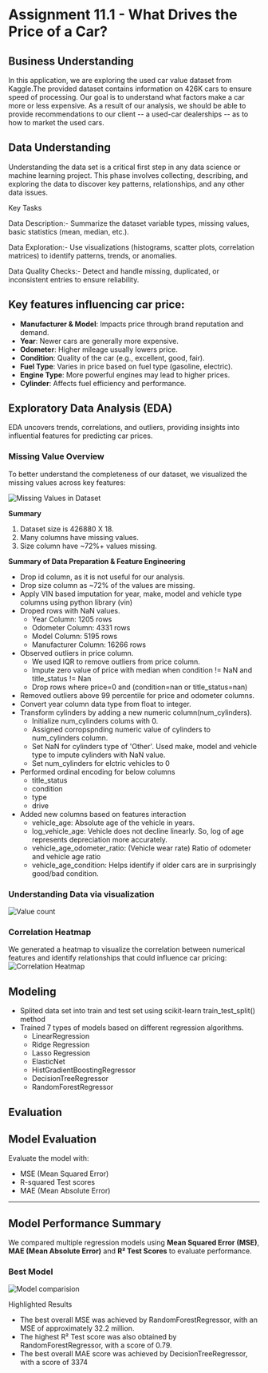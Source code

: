 # Assignment 11.1 - What Drives the Price of a Car?

## Business Understanding
In this application, we are exploring the used car value dataset from Kaggle.The provided dataset contains information on 426K cars to ensure speed of processing. Our goal is to understand what factors make a car more or less expensive. As a result of our analysis, we should be able to provide recommendations to our client -- a used-car dealerships -- as to how to market the used cars.

## Data Understanding

Understanding the data set is a critical first step in any data science or machine learning project. This phase involves collecting, describing, and exploring the data to discover key patterns, relationships, and any other data issues.

Key Tasks

Data Description:- Summarize the dataset variable types, missing values, basic statistics (mean, median, etc.).

Data Exploration:- Use visualizations (histograms, scatter plots, correlation matrices) to identify patterns, trends, or anomalies.

Data Quality Checks:- Detect and handle missing, duplicated, or inconsistent entries to ensure reliability.

## Key features influencing car price:

- **Manufacturer & Model**: Impacts price through brand reputation and demand.
- **Year**: Newer cars are generally more expensive.
- **Odometer**: Higher mileage usually lowers price.
- **Condition**: Quality of the car (e.g., excellent, good, fair).
- **Fuel Type**: Varies in price based on fuel type (gasoline, electric).
- **Engine Type**: More powerful engines may lead to higher prices.
- **Cylinder**: Affects fuel efficiency and performance.

## Exploratory Data Analysis (EDA)
EDA uncovers trends, correlations, and outliers, providing insights into influential features for predicting car prices.

### Missing Value Overview
To better understand the completeness of our dataset, we visualized the missing values across key features:

![Missing Values in Dataset](images/Missing_values_percentage_by_the_feature.png)

**Summary**
1) Dataset size is 426880 X 18.
2) Many columns have missing values.
3) Size column have ~72%+ values missing.


**Summary of Data Preparation & Feature Engineering**

* Drop id column, as it is not useful for our analysis.
* Drop size column as ~72% of the values are missing.
* Apply VIN based imputation for year, make, model and vehicle type columns using python library (vin)
* Droped rows with NaN values.
   + Year Column: 1205 rows
   + Odometer Column: 4331 rows
   + Model Column: 5195 rows
   + Manufacturer Column: 16266 rows
* Observed outliers in price column.
  + We used IQR to remove outliers from price column.
  + Impute zero value of price with median when condition != NaN and title_status != Nan
  + Drop rows where price=0 and (condition=nan or title_status=nan)
* Removed outliers above 99 percentile for price and odometer columns.
* Convert year column data type from float to integer.
* Transform cylinders by adding a new numeric column(num_cylinders).
  + Initialize num_cylinders colums with 0.
  + Assigned corropspnding numeric value of cylinders to num_cylinders column.
  + Set NaN for cylinders type of 'Other'. Used make, model and vehicle type to impute cylinders with NaN value.
  + Set num_cylinders for elctric vehicles to 0
* Performed ordinal encoding for below columns
  + title_status
  + condition
  + type
  + drive
* Added new columns based on features interaction
  + vehicle_age: Absolute age of the vehicle in years.
  + log_vehicle_age: Vehicle does not decline linearly. So, log of age represents depreciation more accurately.
  + vehicle_age_odometer_ratio: (Vehicle wear rate) Ratio of odometer and vehicle age ratio
  + vehicle_age_condition: Helps identify if older cars are in surprisingly good/bad condition.


### Understanding Data via visualization

![Value count](images/Car_value_count_by_type.png)

### Correlation Heatmap
We generated a heatmap to visualize the correlation between numerical features and identify relationships that could influence car pricing:
![Correlation Heatmap](images/Correlation_Heatmap.png)


## Modeling


* Splited data set into train and test set using scikit-learn train_test_split() method
* Trained 7 types of models based on different regression algorithms.
  * LinearRegression
  * Ridge Regression
  * Lasso Regression
  * ElasticNet
  * HistGradientBoostingRegressor
  * DecisionTreeRegressor
  * RandomForestRegressor

## Evaluation


## Model Evaluation
Evaluate the model with:
- MSE (Mean Squared Error)
- R-squared Test scores
- MAE (Mean Absolute Error)

---

## Model Performance Summary
We compared multiple regression models using **Mean Squared Error (MSE)**, **MAE (Mean Absolute Error)** and **R² Test Scores** to evaluate performance.

### Best Model
![Model comparision](images/best_regression_models.png)

Highlighted Results
* The best overall MSE was achieved by RandomForestRegressor, with an MSE of approximately 32.2 million.
* The highest R² Test score was also obtained by RandomForestRegressor, with a score of 0.79.
* The best overall MAE score was achieved by DecisionTreeRegressor, with a score of 3374

